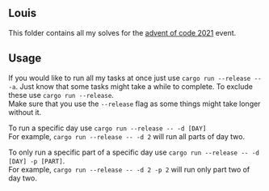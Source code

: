 ## Louis
This folder contains all my solves for the [advent of code 2021](https://adventofcode.com/2021/) event.

## Usage
If you would like to run all my tasks at once just use `cargo run --release -- -a`. Just know that some tasks might take a while to complete. To exclude these use `cargo run --release`.\
Make sure that you use the `--release` flag as some things might take longer without it.

To run a specific day use `cargo run --release -- -d [DAY]`\
For example, `cargo run --release -- -d 2` will run all parts of day two.

To only run a specific part of a specific day use `cargo run --release -- -d [DAY] -p [PART]`.\
For example, `cargo run --release -- -d 2 -p 2` will run only part two of day two.
